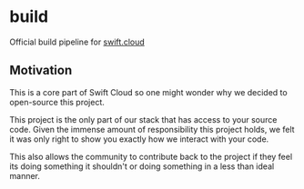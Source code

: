 # build

Official build pipeline for [swift.cloud](https://swift.cloud)

## Motivation

This is a core part of Swift Cloud so one might wonder why we decided to open-source this project.

This project is the only part of our stack that has access to your source code. Given the immense amount of responsibility this project holds, we felt it was only right to show you exactly how we interact with your code.

This also allows the community to contribute back to the project if they feel its doing something it shouldn't or doing something in a less than ideal manner.
